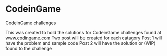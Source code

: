 # CodeinGame
CodeinGame challenges

This was created to hold the solutions for CodeinGame challenges found at www.codingame.com
  Two post will be created for each catagory
    Post 1 will have the problem and sample code
    Post 2 will have the solution or (WIP) found to the challenge
